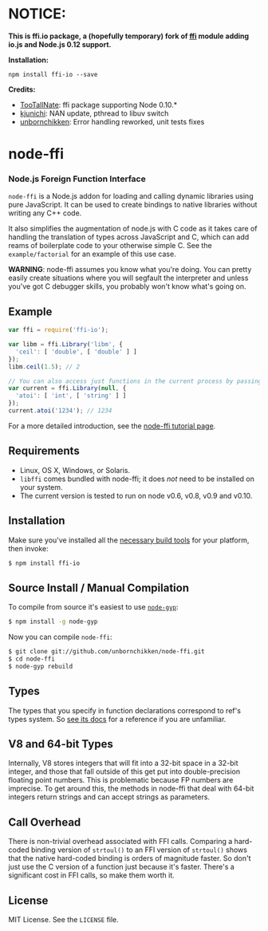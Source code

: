# NOTICE:
**This is ffi.io package, a (hopefully temporary) fork of [ffi](https://github.com/node-ffi/node-ffi) module adding io.js and Node.js 0.12 support.**

**Installation:**

```
npm install ffi-io --save
```

**Credits:**

- [TooTallNate](https://github.com/tootallnate): ffi package supporting Node 0.10.*
- [kjunichi](https://github.com/kjunichi): NAN update, pthread to libuv switch
- [unbornchikken](https://github.com/unbornchikken): Error handling reworked, unit tests fixes


node-ffi
========

### Node.js Foreign Function Interface

`node-ffi` is a Node.js addon for loading and calling dynamic libraries using
pure JavaScript. It can be used to create bindings to native libraries without
writing any C++ code.

It also simplifies the augmentation of node.js with C code as it takes care of
handling the translation of types across JavaScript and C, which can add reams
of boilerplate code to your otherwise simple C. See the `example/factorial`
for an example of this use case.

**WARNING**: node-ffi assumes you know what you're doing. You can pretty easily
create situations where you will segfault the interpreter and unless you've got
C debugger skills, you probably won't know what's going on.

Example
-------

``` js
var ffi = require('ffi-io');

var libm = ffi.Library('libm', {
  'ceil': [ 'double', [ 'double' ] ]
});
libm.ceil(1.5); // 2

// You can also access just functions in the current process by passing a null
var current = ffi.Library(null, {
  'atoi': [ 'int', [ 'string' ] ]
});
current.atoi('1234'); // 1234
```

For a more detailed introduction, see the [node-ffi tutorial page][tutorial].

Requirements
------------

 * Linux, OS X, Windows, or Solaris.
 * `libffi` comes bundled with node-ffi; it does *not* need to be installed on your system.
 * The current version is tested to run on node v0.6, v0.8, v0.9 and v0.10.

Installation
------------

Make sure you've installed all the [necessary build
tools](https://github.com/TooTallNate/node-gyp#installation) for your platform,
then invoke:

``` bash
$ npm install ffi-io
```

Source Install / Manual Compilation
-----------------------------------

To compile from source it's easiest to use
[`node-gyp`](https://github.com/TooTallNate/node-gyp):

``` bash
$ npm install -g node-gyp
```

Now you can compile `node-ffi`:

``` bash
$ git clone git://github.com/unbornchikken/node-ffi.git
$ cd node-ffi
$ node-gyp rebuild
```

Types
-----

The types that you specify in function declarations correspond to ref's types
system. So [see its docs][ref-types] for
a reference if you are unfamiliar.

V8 and 64-bit Types
-------------------

Internally, V8 stores integers that will fit into a 32-bit space in a 32-bit
integer, and those that fall outside of this get put into double-precision
floating point numbers. This is problematic because FP numbers are imprecise.
To get around this, the methods in node-ffi that deal with 64-bit integers return
strings and can accept strings as parameters.

Call Overhead
-------------

There is non-trivial overhead associated with FFI calls. Comparing a hard-coded
binding version of `strtoul()` to an FFI version of `strtoul()` shows that the
native hard-coded binding is orders of magnitude faster. So don't just use the
C version of a function just because it's faster. There's a significant cost in
FFI calls, so make them worth it.

License
-------

MIT License. See the `LICENSE` file.

[v1apichanges]: https://github.com/node-ffi/node-ffi/wiki/API-changes-from-v0.x-to-v1.x
[tutorial]: https://github.com/node-ffi/node-ffi/wiki/Node-FFI-Tutorial
[ref-types]: https://github.com/TooTallNate/ref#built-in-types
